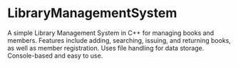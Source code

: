 # LibraryManagementSystem
A simple Library Management System in C++ for managing books and members. Features include adding, searching, issuing, and returning books, as well as member registration. Uses file handling for data storage. Console-based and easy to use.
